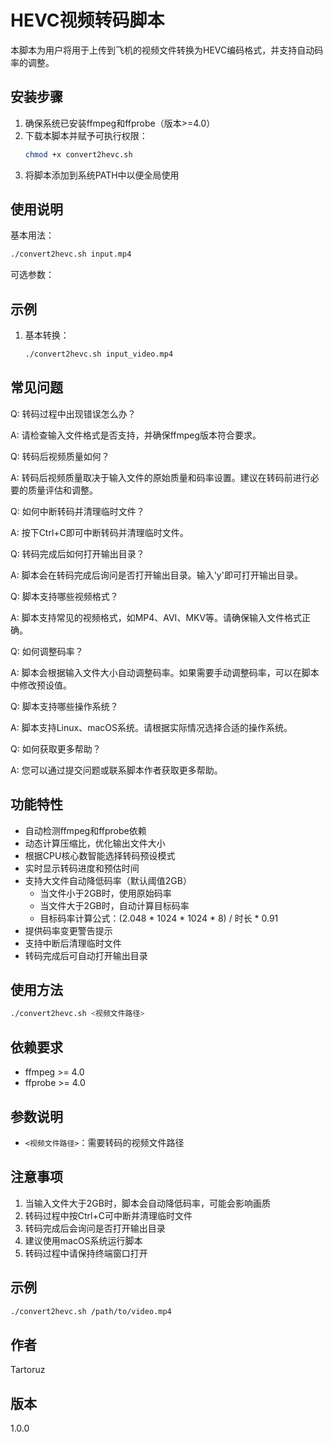 # HEVC视频转码脚本

本脚本为用户将用于上传到飞机的视频文件转换为HEVC编码格式，并支持自动码率的调整。

## 安装步骤

1. 确保系统已安装ffmpeg和ffprobe（版本>=4.0）
2. 下载本脚本并赋予可执行权限：
   ```bash
   chmod +x convert2hevc.sh
   ```
3. 将脚本添加到系统PATH中以便全局使用

## 使用说明

基本用法：
```bash
./convert2hevc.sh input.mp4
```

可选参数：


## 示例

1. 基本转换：
   ```bash
   ./convert2hevc.sh input_video.mp4
   ```

## 常见问题

Q: 转码过程中出现错误怎么办？

A: 请检查输入文件格式是否支持，并确保ffmpeg版本符合要求。

Q: 转码后视频质量如何？

A: 转码后视频质量取决于输入文件的原始质量和码率设置。建议在转码前进行必要的质量评估和调整。

Q: 如何中断转码并清理临时文件？

A: 按下Ctrl+C即可中断转码并清理临时文件。

Q: 转码完成后如何打开输出目录？

A: 脚本会在转码完成后询问是否打开输出目录。输入'y'即可打开输出目录。

Q: 脚本支持哪些视频格式？

A: 脚本支持常见的视频格式，如MP4、AVI、MKV等。请确保输入文件格式正确。

Q: 如何调整码率？

A: 脚本会根据输入文件大小自动调整码率。如果需要手动调整码率，可以在脚本中修改预设值。

Q: 脚本支持哪些操作系统？

A: 脚本支持Linux、macOS系统。请根据实际情况选择合适的操作系统。

Q: 如何获取更多帮助？

A: 您可以通过提交问题或联系脚本作者获取更多帮助。

## 功能特性

- 自动检测ffmpeg和ffprobe依赖
- 动态计算压缩比，优化输出文件大小
- 根据CPU核心数智能选择转码预设模式
- 实时显示转码进度和预估时间
- 支持大文件自动降低码率（默认阈值2GB）
  - 当文件小于2GB时，使用原始码率
  - 当文件大于2GB时，自动计算目标码率
  - 目标码率计算公式：(2.048 * 1024 * 1024 * 8) / 时长 * 0.91
- 提供码率变更警告提示
- 支持中断后清理临时文件
- 转码完成后可自动打开输出目录

## 使用方法

```bash
./convert2hevc.sh <视频文件路径>
```

## 依赖要求

- ffmpeg >= 4.0
- ffprobe >= 4.0

## 参数说明

- `<视频文件路径>`：需要转码的视频文件路径

## 注意事项

1. 当输入文件大于2GB时，脚本会自动降低码率，可能会影响画质
2. 转码过程中按Ctrl+C可中断并清理临时文件
3. 转码完成后会询问是否打开输出目录
4. 建议使用macOS系统运行脚本
5. 转码过程中请保持终端窗口打开

## 示例

```bash
./convert2hevc.sh /path/to/video.mp4
```

## 作者

Tartoruz

## 版本

1.0.0
